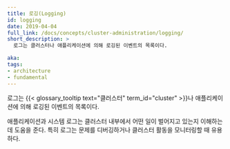 ```yaml
---
title: 로깅(Logging)
id: logging
date: 2019-04-04
full_link: /docs/concepts/cluster-administration/logging/
short_description: >
  로그는 클러스터나 애플리케이션에 의해 로깅된 이벤트의 목록이다.

aka:
tags:
- architecture
- fundamental
---
```

로그는 {{< glossary_tooltip text="클러스터" term_id="cluster" >}}나 애플리케이션에 의해 로깅된 이벤트의 목록이다.

<!--more-->

애플리케이션과 시스템 로그는 클러스터 내부에서 어떤 일이 벌어지고 있는지 이해하는데 도움을 준다. 특히 로그는 문제를 디버깅하거나 클러스터 활동을 모니터링할 때 유용하다.
